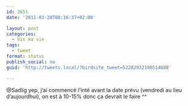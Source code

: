 ```yaml
---
id: 3651
date: '2011-03-28T08:16:37+02:00'

layout: post
categories:
  - Vis ma vie
tags:
  - tweet
format: status
publish_social: no
guid: 'http://tweets.local/?birdsite_tweet=52282932198514688'

---
```


@Sadlig yep, j’ai commencé l’inté avant la date prévu (vendredi au lieu d’aujourdhui), on est à 10-15% donc ça devrait le faire ^^
